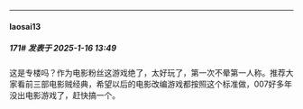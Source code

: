 ﻿
*****

####  laosai13  
##### 171#       发表于 2025-1-16 13:49

这是专楼吗？作为电影粉丝这游戏绝了，太好玩了，第一次不晕第一人称。推荐大家看前三部电影贼经典，希望以后的电影改编游戏都按照这个标准做，007好多年没出电影游戏了，赶快搞一个。

